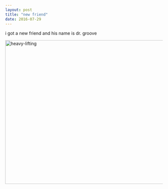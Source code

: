 ```yaml
---
layout: post
title: "new friend"
date: 2016-07-29
---
```


i got a new friend and his name is dr. groove

<img src='https://s32.postimg.org/6znaqy0bp/WP_20160728_08_31_04_Pro.jpg' width="816" height="460" style="vertical-align:middle" alt='heavy-lifting'/>
